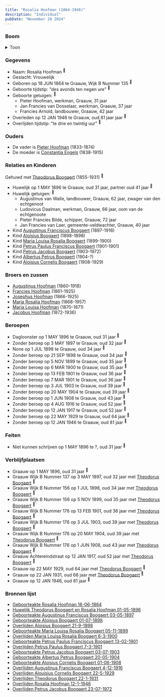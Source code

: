 ```yaml
---
title: "Rosalia Hoofman (1864-1946)"
description: "Individual"
pubDate: "November 20 2024"
---
```


### Boom
<details><summary>Toon</summary>

![test](https://www.plantuml.com/plantuml/svg/bPRVJzim4CVV_LUSniFWeLASz9TH1RHTEq30AiOcJTE4tCIqLbqRnSvGXVZVToLE2qb5ixUUB-Vx-ExhSy-iuwdBbehOXTIFFELBcF9uCKjDffEXKIO5bt9jqIMq8tEP28Xb6YkH_nRBHxU2fLXEHMhp9Uj4AenRFGhoPjTOSMlXcG30mAI9IE_cCbveOMslj-HIdvn0H5u8-GoJrrIMv16V9bBWXd1kpCEIwq_0BLm4GK0ZW8DHD6wD1xZhyuCKAdc1tl6KJrVtK-ES4iSdmE2wVmkq6qMuWNP2Isl5cw_j8bFgdklaFawDjLE3G1WMKVWo6c9SfmbVKywp9qJpF4EZiMZQIGuZFHFARf6QY3GUZA9Hz07InStT6gWBXqSm47-nLde_48MRRp-1CjggyFIEdqIII3t3py8MNFwumUtRmIlL6Ac25XmeEPkxbL3AF27P2_45R3Jy5yJZRnTy92wiNM6J5EbkZUKAprxkHzY4JIFt5u5s2z1DWVVN88JBFiQmPdjRX0BhRYvCOjBCehhCZ8lK5MIOeuvIyhQqMd280GmQqAH7SBgVAYoeK3CVjOQY4dzX1jRUTAOTLJlZ8_lPBBDEQZpF6AzVB6syysYTEaUBYjITshLkvlfdj5qvL5yPQULEccuT6egTlrhJT6lJX1I-ZoRlOZOurpn5DLwPJ5eEXJYhQApErMpbjwpBM6sqTZvWM11Ko2R2hVKuuPdQqqOMr2fS1EFHO9sBriRh57XLSNgyInwRwKueMazRhzraGLI_cqLC9uJpJ5dtLbluZBXrqNAuAbHO1oeCSiMpeFvqESNBNjNuqAHQABcBfDRxG_CnnuB_47leuKEsxPcVi7u-joFY1zjsmG-KXfyB9RjRijbxcmKbcvRii6HxW0uqVkERdmZzPvF8JuAoWn5_3qiEJEslGDb1YPTXsH4IBuMo8oBaJEW4_yxy0m00)
</details>

### Gegevens
- Naam: Rosalia Hoofman <sup><a href="../s00029/" style="text-decoration:none" title="Geboorteakte Rosalia Hoofman 18-06-1864">:link:</a></sup>
- Geslacht: Vrouwelijk
- Geboren op 18 JUN 1864 te Graauw, Wijk B Nummer 135 <sup><a href="../s00029/" style="text-decoration:none" title="Geboorteakte Rosalia Hoofman 18-06-1864">:link:</a></sup>
- Geboorte tijdstip: "des avonds ten negen ure" <sup><a href="../s00029/" style="text-decoration:none" title="Geboorteakte Rosalia Hoofman 18-06-1864">:link:</a></sup>
- Geboorte getuigen: <sup><a href="../s00029/" style="text-decoration:none" title="Geboorteakte Rosalia Hoofman 18-06-1864">:link:</a></sup>
  - Pieter Hoofman, werkman, Graauw, 31 jaar
  - Jan Francies van Dosselaar, werkman, Graauw, 37 jaar
  - Francies Arnold, landbouwer, Graauw, 42 jaar
- Overleden op 12 JAN 1946 te Graauw, oud 81 jaar jaar <sup><a href="../s00033/" style="text-decoration:none" title="Overlijden Rosalia Hoofman 12-1-1946 ">:link:</a></sup>
- Overlijden tijdstip: "te drie en twintig uur" <sup><a href="../s00033/" style="text-decoration:none" title="Overlijden Rosalia Hoofman 12-1-1946 ">:link:</a></sup>

### Ouders
- De vader is [Pieter Hoofman](../i00013/) (1833-1874)
- De moeder is [Constantia Engels](../i00014/) (1838-1915)

### Relaties en Kinderen

Gehuwd met [Theodorus Boogaert](../i00186/) (1855-1931) <sup><a href="../s00316/" style="text-decoration:none" title="Huwelijk Theodorus Boogaert en Rosalia Hoofman 01-05-1896">:link:</a></sup>
- Huwelijk op 1 MAY 1896 te Graauw, oud 31 jaar, partner oud 41 jaar <sup><a href="../s00316/" style="text-decoration:none" title="Huwelijk Theodorus Boogaert en Rosalia Hoofman 01-05-1896">:link:</a></sup>
- Huwelijk getuigen:  <sup><a href="../s00316/" style="text-decoration:none" title="Huwelijk Theodorus Boogaert en Rosalia Hoofman 01-05-1896">:link:</a></sup>
  - Augustinus van Walle, landbouwer, Graauw, 62 jaar, zwager van den echtgenoot
  - Ludovicus Daalman, werkman, Graauw, 66 jaar, oom van de echtgenoote
  - Pieter Francies Bilde, schipper, Graauw, 72 jaar
  - Jan Francies van Laer, gemeente-veldwachter, Graauw, 40 jaar
- Kind [Augustinus Franciscus Boogaert](../i00187/) (1897-1916)
- Kind [Aloisius Boogaert](../i00188/) (1898-1898)
- Kind [Maria Louisa Rosalia Boogaert](../i00189/) (1899-1900)
- Kind [Petrus Paulus Franciscus Boogaert](../i00190/) (1901-1901)
- Kind [Petrus Jacobus Boogaert](../i00191/) (1903-1972)
- Kind [Albertus Petrus Boogaert](../i00192/) (1904-?)
- Kind [Aloisius Cornelis Boogaert](../i00193/) (1908-1929)

### Broers en zussen
- [Augustinus Hoofman](../i00007/) (1860-1918)
- [Francies Hoofman](../i00023/) (1861-1925)
- [Josephus Hoofman](../i00025/) (1866-1925)
- [Maria Rosalia Hoofman](../i00026/) (1868-1957)
- [Maria Louisa Hoofman](../i00027/) (1870-1871)
- [Jacobus Hoofman](../i00072/) (1872-1936)

### Beroepen
- Dagloonster op 1 MAY 1896 te Graauw, oud 31 jaar <sup><a href="../s00316/" style="text-decoration:none" title="Huwelijk Theodorus Boogaert en Rosalia Hoofman 01-05-1896">:link:</a></sup>
- Zonder beroep op 3 MAY 1897 te Graauw, oud 32 jaar <sup><a href="../s00317/" style="text-decoration:none" title="Geboorteakte Augustinus Franciscus Boogaert 03-05-1897">:link:</a></sup>
- None op 1 JUL 1898 te Graauw, oud 34 jaar <sup><a href="../s00318/" style="text-decoration:none" title="Geboorteakte Aloisius Boogaert 01-07-1898">:link:</a></sup>
- Zonder beroep op 21 SEP 1898 te Graauw, oud 34 jaar <sup><a href="../s00319/" style="text-decoration:none" title="Overlijden Aloisius Boogaert 21-9-1898 ">:link:</a></sup>
- Zonder beroep op 5 NOV 1899 te Graauw, oud 35 jaar <sup><a href="../s00320/" style="text-decoration:none" title="Geboorteakte Maria Louisa Rosalia Boogaert 05-11-1899 ">:link:</a></sup>
- Zonder beroep op 6 MAR 1900 te Graauw, oud 35 jaar <sup><a href="../s00321/" style="text-decoration:none" title="Overlijden Maria Louisa Rosalia Boogaert 6-3-1900 ">:link:</a></sup>
- Zonder beroep op 13 FEB 1901 te Graauw, oud 36 jaar <sup><a href="../s00322/" style="text-decoration:none" title="Geboorteakte Petrus Paulus Franciscus Boogaert 13-02-1901 ">:link:</a></sup>
- Zonder beroep op 7 MAR 1901 te Graauw, oud 36 jaar <sup><a href="../s00323/" style="text-decoration:none" title="Overlijden Petrus Paulus Boogaert 7-3-1901">:link:</a></sup>
- Zonder beroep op 3 JUL 1903 te Graauw, oud 39 jaar <sup><a href="../s00324/" style="text-decoration:none" title="Geboorteakte Petrus Jacobus Boogaert 03-07-1903">:link:</a></sup>
- Zonder beroep op 20 MAY 1904 te Graauw, oud 39 jaar <sup><a href="../s00325/" style="text-decoration:none" title="Geboorteakte Albertus Petrus Boogaert 20-05-1904">:link:</a></sup>
- Zonder beroep op 1 JUN 1908 te Graauw, oud 43 jaar <sup><a href="../s00326/" style="text-decoration:none" title="Geboorteakte Aloisius Cornelis Boogaert 01-06-1908 ">:link:</a></sup>
- Zonder beroep op 4 AUG 1916 te Graauw, oud 52 jaar <sup><a href="../s00327/" style="text-decoration:none" title="Overlijden Augustinus Franciscus Boogaert 4-12-1916">:link:</a></sup>
- Zonder beroep op 12 JAN 1917 te Graauw, oud 52 jaar <sup><a href="../s00328/" style="text-decoration:none" title="Vonnis 12-01-1917 uitgesproken te Middelburg">:link:</a></sup>
- Zonder beroep op 22 MAY 1929 te Graauw, oud 64 jaar <sup><a href="../s00329/" style="text-decoration:none" title="Overlijden Alouisius Cornelis Boogaert 22-5-1929 ">:link:</a></sup>
- Zonder beroep op 12 JAN 1946 te Graauw, oud 81 jaar <sup><a href="../s00033/" style="text-decoration:none" title="Overlijden Rosalia Hoofman 12-1-1946 ">:link:</a></sup>

### Feiten
- Niet kunnen schrijven op 1 MAY 1896 te ?, oud 31 jaar <sup><a href="../s00316/" style="text-decoration:none" title="Huwelijk Theodorus Boogaert en Rosalia Hoofman 01-05-1896">:link:</a></sup>

### Verblijfplaatsen
- Graauw  op 1 MAY 1896, oud 31 jaar  <sup><a href="../s00316/" style="text-decoration:none" title="Huwelijk Theodorus Boogaert en Rosalia Hoofman 01-05-1896">:link:</a></sup>
- Graauw Wijk B Nummer 137 op 3 MAY 1897, oud 32 jaar met [Theodorus Boogaert](../i00186/) <sup><a href="../s00317/" style="text-decoration:none" title="Geboorteakte Augustinus Franciscus Boogaert 03-05-1897">:link:</a></sup>
- Graauw Wijk B Nummer 156 op 1 JUL 1898, oud 34 jaar met [Theodorus Boogaert](../i00186/) <sup><a href="../s00318/" style="text-decoration:none" title="Geboorteakte Aloisius Boogaert 01-07-1898">:link:</a></sup>
- Graauw Wijk B Nummer 156 op 5 NOV 1899, oud 35 jaar met [Theodorus Boogaert](../i00186/) <sup><a href="../s00320/" style="text-decoration:none" title="Geboorteakte Maria Louisa Rosalia Boogaert 05-11-1899 ">:link:</a></sup>
- Graauw Wijk B Nummer 176 op 13 FEB 1901, oud 36 jaar met [Theodorus Boogaert](../i00186/) <sup><a href="../s00322/" style="text-decoration:none" title="Geboorteakte Petrus Paulus Franciscus Boogaert 13-02-1901 ">:link:</a></sup>
- Graauw Wijk B Nummer 176 op 3 JUL 1903, oud 39 jaar met [Theodorus Boogaert](../i00186/) <sup><a href="../s00324/" style="text-decoration:none" title="Geboorteakte Petrus Jacobus Boogaert 03-07-1903">:link:</a></sup>
- Graauw Wijk B Nummer 176 op 20 MAY 1904, oud 39 jaar met [Theodorus Boogaert](../i00186/) <sup><a href="../s00325/" style="text-decoration:none" title="Geboorteakte Albertus Petrus Boogaert 20-05-1904">:link:</a></sup>
- Graauw Wijk B Nummer 176 op 1 JUN 1908, oud 43 jaar met [Theodorus Boogaert](../i00186/) <sup><a href="../s00326/" style="text-decoration:none" title="Geboorteakte Aloisius Cornelis Boogaert 01-06-1908 ">:link:</a></sup>
- Graauw Achtereindstraat op 12 JAN 1917, oud 52 jaar met [Theodorus Boogaert](../i00186/) <sup><a href="../s00328/" style="text-decoration:none" title="Vonnis 12-01-1917 uitgesproken te Middelburg">:link:</a></sup>
- Graauw  op 22 MAY 1929, oud 64 jaar met [Theodorus Boogaert](../i00186/) <sup><a href="../s00329/" style="text-decoration:none" title="Overlijden Alouisius Cornelis Boogaert 22-5-1929 ">:link:</a></sup>
- Graauw  op 22 JAN 1931, oud 66 jaar met [Theodorus Boogaert](../i00186/) <sup><a href="../s00330/" style="text-decoration:none" title="Overlijden Theodorus Boogaert 22-1-1931">:link:</a></sup>
- Graauw  op 12 JAN 1946, oud 81 jaar  <sup><a href="../s00033/" style="text-decoration:none" title="Overlijden Rosalia Hoofman 12-1-1946 ">:link:</a></sup>

### Bronnen lijst
- [Geboorteakte Rosalia Hoofman 18-06-1864](../s00029/)
- [Huwelijk Theodorus Boogaert en Rosalia Hoofman 01-05-1896](../s00316/)
- [Geboorteakte Augustinus Franciscus Boogaert 03-05-1897](../s00317/)
- [Geboorteakte Aloisius Boogaert 01-07-1898](../s00318/)
- [Overlijden Aloisius Boogaert 21-9-1898 ](../s00319/)
- [Geboorteakte Maria Louisa Rosalia Boogaert 05-11-1899 ](../s00320/)
- [Overlijden Maria Louisa Rosalia Boogaert 6-3-1900 ](../s00321/)
- [Geboorteakte Petrus Paulus Franciscus Boogaert 13-02-1901 ](../s00322/)
- [Overlijden Petrus Paulus Boogaert 7-3-1901](../s00323/)
- [Geboorteakte Petrus Jacobus Boogaert 03-07-1903](../s00324/)
- [Geboorteakte Albertus Petrus Boogaert 20-05-1904](../s00325/)
- [Geboorteakte Aloisius Cornelis Boogaert 01-06-1908 ](../s00326/)
- [Overlijden Augustinus Franciscus Boogaert 4-12-1916](../s00327/)
- [Overlijden Alouisius Cornelis Boogaert 22-5-1929 ](../s00329/)
- [Overlijden Theodorus Boogaert 22-1-1931](../s00330/)
- [Overlijden Rosalia Hoofman 12-1-1946 ](../s00033/)
- [Overlijden Petrus Jacobus Boogaert 23-07-1972](../s00331/)